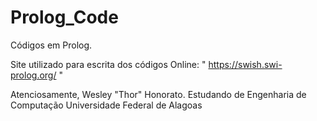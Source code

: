 # Prolog_Code
Códigos em Prolog.

Site utilizado para escrita dos códigos Online: " https://swish.swi-prolog.org/ "


Atenciosamente,
Wesley "Thor" Honorato.
Estudando de Engenharia de Computação
Universidade Federal de Alagoas
